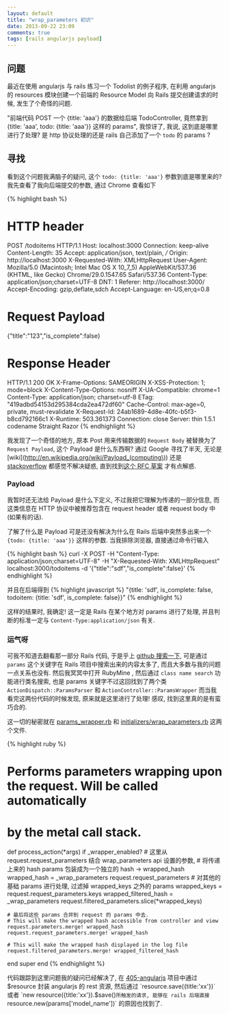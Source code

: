 ```yaml
---
layout: default
title: "wrap_parameters 初识"
date: 2013-09-22 23:09
comments: true
tags: [rails angularjs payload]
---
```

## 问题
最近在使用 angularjs 与 rails 练习一个 Todolist 的例子程序, 在利用 angularjs 的 resources 模块创建一个前端的 Resource Model 向 Rails 提交创建请求的时候, 发生了个奇怪的问题.

"前端代码 POST 一个 {title: 'aaa'} 的数据给后端 TodoController, 竟然拿到 {title: 'aaa', todo: {title: 'aaa'}} 这样的 params", 我惊讶了, 我说, 这到底是哪里进行了处理? 是 http 协议处理的还是 rails 自己添加了一个 `todo` 的 params ?


## 寻找
看到这个问题我满脑子的疑问, 这个 `todo: {title: 'aaa'}` 参数到底是哪里来的? 我先查看了我向后端提交的参数, 通过 Chrome 查看如下

{% highlight bash %}
# HTTP header
POST /todoitems HTTP/1.1
Host: localhost:3000
Connection: keep-alive
Content-Length: 35
Accept: application/json, text/plain, */*
Origin: http://localhost:3000
X-Requested-With: XMLHttpRequest
User-Agent: Mozilla/5.0 (Macintosh; Intel Mac OS X 10_7_5) AppleWebKit/537.36 (KHTML, like Gecko) Chrome/29.0.1547.65 Safari/537.36
Content-Type: application/json;charset=UTF-8
DNT: 1
Referer: http://localhost:3000/
Accept-Encoding: gzip,deflate,sdch
Accept-Language: en-US,en;q=0.8

# Request Payload 
{"title":"123","is_complete":false}

# Response Header
HTTP/1.1 200 OK
X-Frame-Options: SAMEORIGIN
X-XSS-Protection: 1; mode=block
X-Content-Type-Options: nosniff
X-UA-Compatible: chrome=1
Content-Type: application/json; charset=utf-8
ETag: "419adbd54153d295384cda2ea472df60"
Cache-Control: max-age=0, private, must-revalidate
X-Request-Id: 24ab1689-4d8e-40fc-b5f3-b8cd792166c1
X-Runtime: 503.361373
Connection: close
Server: thin 1.5.1 codename Straight Razor
{% endhighlight %}


我发现了一个奇怪的地方, 原本 Post 用来传输数据的 `Request Body` 被替换为了 `Request Payload`, 这个 Payload 是什么东西啊? 通过 Google 寻找了半天, 无论是 [wiki](http://en.wikipedia.org/wiki/Payload_(computing\)) 还是 [stackoverflow](http://stackoverflow.com/questions/5905916/payloads-of-http-request-methods) 都感觉不解决疑惑, 直到找到[这个 RFC 草案](http://tools.ietf.org/html/draft-ietf-httpbis-p3-payload-19#section-3) 才有点解惑.

### Payload
我暂时还无法给 Payload 是什么下定义, 不过我把它理解为传递的一部分信息, 而这类信息在 HTTP 协议中被推荐包含在 request header 或者 request body 中(如果有的话).

了解了什么是 Payload 可是还没有解决为什么在 Rails 后端中突然多出来一个 `{todo: {title: 'aaa'}}` 这样的参数. 当我排除浏览器, 直接通过命令行输入 

{% highlight bash %}
curl -X POST -H "Content-Type: application/json;charset=UTF-8" -H "X-Requested-With: XMLHttpRequest" localhost:3000/todoitems -d '{"title":"sdf","is_complete":false}'
{% endhighlight %}

并且在后端得到 
{% highlight javascript %}
"{title: 'sdf', is_complete: false, todoitem: {title: 'sdf', is_complete: false}}"
{% endhighlight %}

这样的结果时, 我确定! 这一定是 Rails 在某个地方对 params 进行了处理, 并且判断的标准一定与 `Content-Type:application/json` 有关.

### 运气呀
可我不知道去翻看那一部分 Rails 代码, 于是乎上 [github 搜索一下](https://github.com/rails/rails/search?p=1&q=params&ref=cmdform), 可是通过 `params` 这个关键字在 Rails 项目中搜索出来的内容太多了, 而且大多数与我的问题一点关系也没有. 然后我冥冥中打开 RubyMine , 然后通过 `class name search` 功能进行类名搜索, 也是 params 关键字不过这回找到了两个类 `ActionDispatch::ParamsParser` 和 `ActionController::ParamsWrapper` 而当我看完这两份代码的时候发现, 原来就是这里进行了处理!  感叹, 找到这里真的是有蛮巧合的.

这一切的秘密就在 [params_wrapper.rb](https://github.com/rails/rails/blob/master/actionpack/lib/action_controller/metal/params_wrapper.rb) 和 [initializers/wrap_parameters.rb](https://github.com/rails/rails/blob/2214237c3950445208635a332d520d6aa530c1de/guides/code/getting_started/config/initializers/wrap_parameters.rb) 这两个文件.


{% highlight ruby %}
# Performs parameters wrapping upon the request. Will be called automatically
# by the metal call stack.
def process_action(*args)
  if _wrapper_enabled?
    # 这里从 request.request_parameters 结合 wrap_parameters api 设置的参数, 
    # 将传递上来的 hash params 包装成为一个独立的 hash -> wrapped_hash
    wrapped_hash = _wrap_parameters request.request_parameters
    # 对其他的基础 params 进行处理, 过滤掉 wrapped_keys 之外的 params
    wrapped_keys = request.request_parameters.keys
    wrapped_filtered_hash = _wrap_parameters request.filtered_parameters.slice(*wrapped_keys)

    # 最后将这些 params 合并到 request 的 params 中去.
    # This will make the wrapped hash accessible from controller and view
    request.parameters.merge! wrapped_hash
    request.request_parameters.merge! wrapped_hash

    # This will make the wrapped hash displayed in the log file
    request.filtered_parameters.merge! wrapped_filtered_hash
  end
  super
end
{% endhighlight %}

代码跟踪到这里问题我的疑问已经解决了, 在 [405-angularjs](https://github.com/railscasts/405-angularjs) 项目中通过 $resource 封装 angularjs 的 rest 资源, 然后通过 `resource.save({title:'xx'})` 或者 `new resource({title:'xx'}).$save()` 所触发的请求, 能够在 rails 后端直接 `resource.new(params['model_name'])` 的原因也找到了.